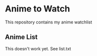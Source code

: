# Anime to Watch
This repository contains my anime watchlist

## Anime List
This doesn't work yet. See list.txt
<!-- BEGIN LIST CONTENT -->
<!-- END LIST CONTENT -->

